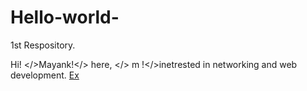 # Hello-world-
1st Respository.

Hi!
</>Mayank!</> here,
</> m !</>inetrested in networking and web development.
[Ex](https://www.w3schools.com/)
